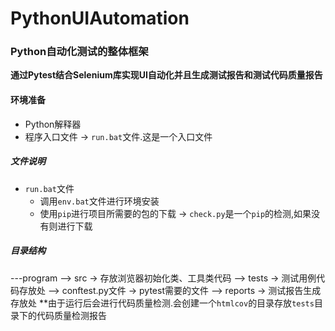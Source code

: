 # PythonUIAutomation

### Python自动化测试的整体框架

**通过Pytest结合Selenium库实现UI自动化并且生成测试报告和测试代码质量报告**

#### 环境准备

- Python解释器
- 程序入口文件 -> `run.bat`文件.这是一个入口文件

##### 文件说明

- `run.bat`文件
    - 调用`env.bat`文件进行环境安装
    - 使用`pip`进行项目所需要的包的下载 -> `check.py`是一个`pip`的检测,如果没有则进行下载

##### 目录结构
---program
  --> src -> 存放浏览器初始化类、工具类代码
  --> tests -> 测试用例代码存放处
      --> conftest.py文件 -> pytest需要的文件
  --> reports -> 测试报告生成存放处
**由于运行后会进行代码质量检测.会创建一个`htmlcov`的目录存放`tests`目录下的代码质量检测报告

